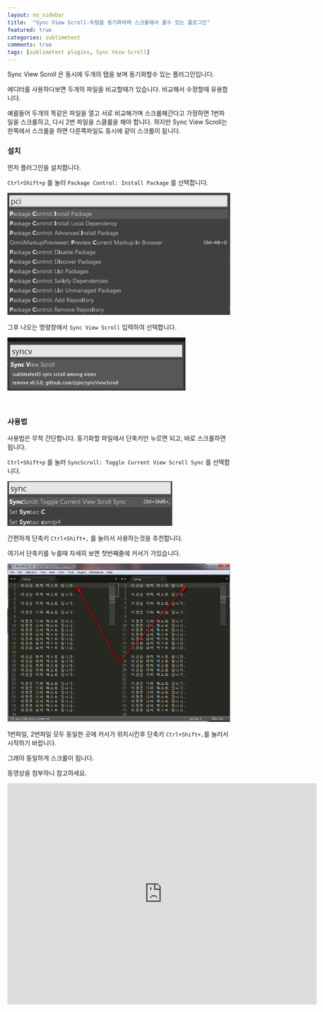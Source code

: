 ```yaml
---
layout: no_sidebar
title:  "Sync View Scroll-두탭을 동기화하며 스크롤해서 볼수 있는 플로그인"
featured: true
categories: sublimetext
comments: true
tags: [sublimetext plugins, Sync Veiw Scroll]
---
```


Sync View Scroll 은 동시에 두개의 탭을 보며 동기화할수 있는 플러그인입니다.

에디터를 사용하다보면 두개의 파일을 비교할때가 있습니다.
비교해서 수정할때 유용합니다.

예를들어 두개의 똑같은 파일을 열고 서로 비교해가며 스크롤해간다고 가정하면 1번파일을 스크롤하고, 다시 2번 파일을 스클롤을 해야 합니다.
하지만 Sync View Scroll는 한쪽에서 스크롤을 하면 다른쪽파일도 동시에 같이 스크롤이 됩니다.


### 설치

먼저 플러그인을 설치합니다.

`Ctrl+Shift+p` 를 눌러 `Package Control: Install Package` 를 선택합니다.

![package control](/images/sublimetext/demun-003.jpg)

그후 나오는 명령창에서 `Sync View Scroll` 입력하여 선택합니다.

![Sync View Scroll](/images/sublimetext/demun-004.jpg)


<br>


### 사용법

사용법은 무척 간단합니다. 동기화할 파일에서 단축키만 누르면 되고, 바로 스크롤하면 됩니다.


`Ctrl+Shift+p` 를 눌러 `SyncScroll: Toggle Current View Scroll Sync` 를 선택합니다.

![Toggle Current View Scroll Sync](/images/sublimetext/demun-005.jpg)

간편하게 단축키 `Ctrl+Shift+,` 를 눌러서 사용하는것을 추천합니다.

여기서 단축키를 누를때 자세히 보면 첫번째줄에 커서가 가있습니다. 

![Toggle Current View Scroll Sync](/images/sublimetext/demun-006.jpg)

1번파일, 2번파일 모두 동일한 곳에 커서가 위치시킨후 단축키 `Ctrl+Shift+,`를 눌러서 시작하기 바랍니다.

그래야 동일하게 스크롤이 됩니다.

동영상을 첨부하니 참고하세요.

<iframe width="700" height="500" src="https://www.youtube.com/embed/-qG_Gospb9A" frameborder="0" allowfullscreen></iframe>

